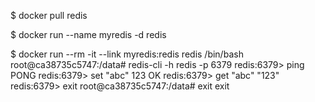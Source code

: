 $ docker pull redis

$ docker run --name myredis -d redis

$ docker run --rm -it --link myredis:redis redis /bin/bash
root@ca38735c5747:/data# redis-cli -h redis -p 6379
redis:6379> ping
PONG
redis:6379> set "abc" 123
OK
redis:6379> get "abc"
"123"
redis:6379> exit
root@ca38735c5747:/data# exit
exit
